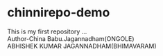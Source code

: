 # chinnirepo-demo
This is my first repository ...
<br>
Author-China Babu.Jagannadham(ONGOLE)
<br>
ABHISHEK KUMAR JAGANNADHAM(BHIMAVARAM)